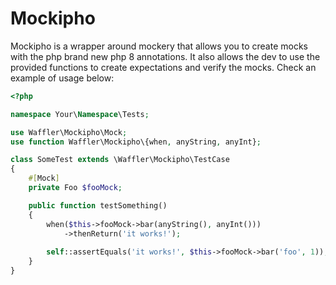 # Mockipho

Mockipho is a wrapper around mockery that allows you to create mocks with the php brand new php 8 annotations. It also
allows the dev to use the provided functions to create expectations and verify the mocks. Check an example of usage
below:

```php
<?php

namespace Your\Namespace\Tests;

use Waffler\Mockipho\Mock;
use function Waffler\Mockipho\{when, anyString, anyInt};

class SomeTest extends \Waffler\Mockipho\TestCase
{
    #[Mock]
    private Foo $fooMock;

    public function testSomething()
    {
        when($this->fooMock->bar(anyString(), anyInt()))
            ->thenReturn('it works!');
            
        self::assertEquals('it works!', $this->fooMock->bar('foo', 1)); // [OK] passed.
    }
}
```

